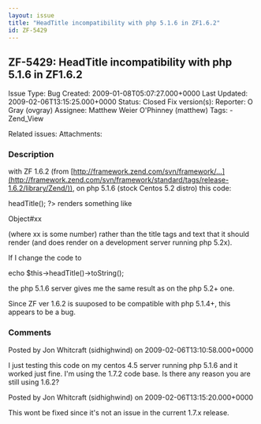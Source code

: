 ```yaml
---
layout: issue
title: "HeadTitle incompatibility with php 5.1.6 in ZF1.6.2"
id: ZF-5429
---
```


ZF-5429: HeadTitle incompatibility with php 5.1.6 in ZF1.6.2
------------------------------------------------------------

 Issue Type: Bug Created: 2009-01-08T05:07:27.000+0000 Last Updated: 2009-02-06T13:15:25.000+0000 Status: Closed Fix version(s): 
 Reporter:  O Gray (ovgray)  Assignee:  Matthew Weier O'Phinney (matthew)  Tags: - Zend\_View
 
 Related issues: 
 Attachments: 
### Description

with ZF 1.6.2 (from [http://framework.zend.com/svn/framework/…](http://framework.zend.com/svn/framework/standard/tags/release-1.6.2/library/Zend/)), on php 5.1.6 (stock Centos 5.2 distro) this code:

 <?php ... echo $this->headTitle(); ?> renders something like

Object#xx

(where xx is some number) rather than the title tags and text that it should render (and does render on a development server running php 5.2x).

If I change the code to

echo $this->headTitle()->toString();

the php 5.1.6 server gives me the same result as on the php 5.2+ one.

Since ZF ver 1.6.2 is suuposed to be compatible with php 5.1.4+, this appears to be a bug.

 

 

### Comments

Posted by Jon Whitcraft (sidhighwind) on 2009-02-06T13:10:58.000+0000

I just testing this code on my centos 4.5 server running php 5.1.6 and it worked just fine. I'm using the 1.7.2 code base. Is there any reason you are still using 1.6.2?

 

 

Posted by Jon Whitcraft (sidhighwind) on 2009-02-06T13:15:20.000+0000

This wont be fixed since it's not an issue in the current 1.7.x release.

 

 